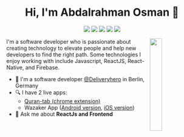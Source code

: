 
<h1 align="center">Hi, I'm Abdalrahman Osman 👋</h1>
<p align="center">
    <a href="https://twitter.com/mohamed_abusrea"><img src="https://img.shields.io/badge/twitter-%231FA1F1?style=flat&logo=twitter&logoColor=white"/></a>
    <a href="https://www.linkedin.com/in/mohamedabusrea"><img src="https://img.shields.io/badge/linkedin-%230177B5?style=flat&logo=linkedin&logoColor=white"/></a>
    <a href="https://www.youtube.com/c/mohamedabusrea"><img src="https://img.shields.io/badge/youtube-%23FF0000?style=flat&logo=youtube&logoColor=white"/></a>
    <a href="https://www.instagram.com/mohamed_abusrea"><img src="https://img.shields.io/badge/instagram-%23E4415F?style=flat&logo=instagram&logoColor=white"/></a>
    <a href="https://discord.gg/ab9NnhR2B4"><img src="https://img.shields.io/discord/896875543746736181"/></a>
  </p>
  
  <img src="https://github.com/mohamedabusrea/mohamedabusrea/blob/master/profile-img.png" align="right" width="25%"/>

I'm a software developer who is passionate about creating technology to elevate people and help new developers to find the right path. Some technologies I enjoy working with include Javascript, ReactJS, React-Native, and Firebase.

- 🔭 I'm a software developer [@Deliveryhero](https://www.deliveryhero.com/) in Berlin, Germany
- 🔍 I have 2 live apps: 
  - [Quran-tab (chrome extension)](https://chrome.google.com/webstore/detail/quran-tab/afaihcdgkjebgabomemccdneglknjkdd)
  - Wazaker App ([Android version](https://play.google.com/store/apps/details?id=com.wazakerdailyaya&gl=DE), [iOS version](https://apps.apple.com/app/apple-store/id1453500014))
- 💬 Ask me about **ReactJs and Frontend**
